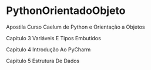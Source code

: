 # PythonOrientadoObjeto
Apostila Curso Caelum de Python e Orientação a Objetos

Capitulo 3 Variáveis E Tipos Embutidos

Capitulo 4 Introdução Ao PyCharm

Capitulo 5 Estrutura De Dados